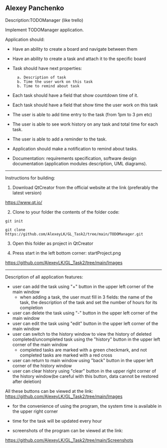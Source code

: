 Alexey Panchenko
-----------------------------------------------------------------------------------------------------------------------------------------------------------------------------------
Description:TODOManager (like trello)

Implement TODOManager application. 

Application should:
- Have an ability to create a board and navigate between them
- Have an ability to create a task and attach it to the specific board
- Task should have next properties:

        a. Description of task
        b. Time the user work on this task
        b. Time to remind about task
- Each task should have a field that show countdown time of it.
- Each task should have a field that show time the user work on this task
- The user is able to add time entry to the task (from 1pm to 3 pm etc)
- The user is able to see work history on any task and total time for each task.
- The user is able to add a reminder to the task.
- Application should make a notification to remind about tasks.
- Documentation: requirements specification, software design documentation (application modules description, UML diagrams).
    
-----------------------------------------------------------------------------------------------------------------------------------------------------------------------------------
Instructions for building:

1) Download QtCreator from the official website at the link (preferably the latest version)

https://www.qt.io/

2) Clone to your folder the contents of the folder code:

 `git init`

 `git clone https://github.com/AlexeyLK/GL_Task2/tree/main/TODOManager.git`

3) Open this folder as project in QtCreator

4) Press start in the left bottom corner: startProject.png

https://github.com/AlexeyLK/GL_Task2/tree/main/Images

-----------------------------------------------------------------------------------------------------------------------------------------------------------------------------------
Description of all application features:
- user can add the task using "+" button in the upper left corner of the main window
  - when adding a task, the user must fill in 3 fields: the name of the task, the description of the task and set the number of hours for its completion
- user can delete the task using "-" button in the upper left corner of the main window
- user can edit the task using "edit" button in the upper left corner of the main window
- user can switch to the history window to view the history of deleted completed/uncompleted task using the "history" button in the upper left corner of the main window 
  - completed tasks are marked with a green checkmark, and not completed tasks are marked with a red cross
- user can return to main window  using "back" button in the upper left corner of the history window
- user can clear history using "clear" button in the upper right corner of the history window(be careful with this button, data cannot be restored after deletion)

All these buttons can be viewed at the link:
https://github.com/AlexeyLK/GL_Task2/tree/main/Images

- for the convenience of using the program, the system time is available in the upper right corner

- time for the task will be updated every hour

- screenshots of the program can be viewed at the link:

https://github.com/AlexeyLK/GL_Task2/tree/main/Screenshots
